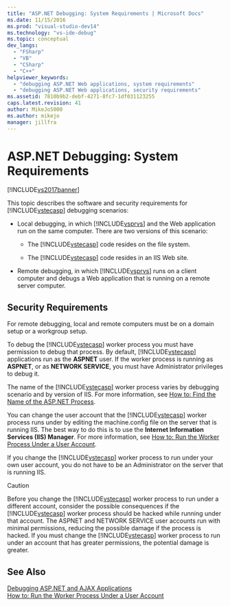 ```yaml
---
title: "ASP.NET Debugging: System Requirements | Microsoft Docs"
ms.date: 11/15/2016
ms.prod: "visual-studio-dev14"
ms.technology: "vs-ide-debug"
ms.topic: conceptual
dev_langs: 
  - "FSharp"
  - "VB"
  - "CSharp"
  - "C++"
helpviewer_keywords: 
  - "debugging ASP.NET Web applications, system requirements"
  - "debugging ASP.NET Web applications, security requirements"
ms.assetid: 7810b9b2-debf-4271-8fc7-1df031123255
caps.latest.revision: 41
author: MikeJo5000
ms.author: mikejo
manager: jillfra
---
```

# ASP.NET Debugging: System Requirements
[!INCLUDE[vs2017banner](../includes/vs2017banner.md)]

This topic describes the software and security requirements for [!INCLUDE[vstecasp](../includes/vstecasp-md.md)] debugging scenarios:  
  
- Local debugging, in which [!INCLUDE[vsprvs](../includes/vsprvs-md.md)] and the Web application run on the same computer. There are two versions of this scenario:  
  
    -   The [!INCLUDE[vstecasp](../includes/vstecasp-md.md)] code resides on the file system.  
  
    -   The [!INCLUDE[vstecasp](../includes/vstecasp-md.md)] code resides in an IIS Web site.  
  
- Remote debugging, in which [!INCLUDE[vsprvs](../includes/vsprvs-md.md)] runs on a client computer and debugs a Web application that is running on a remote server computer.  
  
## Security Requirements  
 For remote debugging, local and remote computers must be on a domain setup or a workgroup setup.  
  
 To debug the [!INCLUDE[vstecasp](../includes/vstecasp-md.md)] worker process you must have permission to debug that process. By default, [!INCLUDE[vstecasp](../includes/vstecasp-md.md)] applications run as the **ASPNET** user. If the worker process is running as **ASPNET**, or as **NETWORK SERVICE**, you must have Administrator privileges to debug it.  
  
 The name of the [!INCLUDE[vstecasp](../includes/vstecasp-md.md)] worker process varies by debugging scenario and by version of IIS. For more information, see [How to: Find the Name of the ASP.NET Process](../debugger/how-to-find-the-name-of-the-aspnet-process.md).  
  
 You can change the user account that the [!INCLUDE[vstecasp](../includes/vstecasp-md.md)] worker process runs under by editing the machine.config file on the server that is running IIS. The best way to do this is to use the **Internet Information Services (IIS) Manager**. For more information, see [How to: Run the Worker Process Under a User Account](../debugger/how-to-run-the-worker-process-under-a-user-account.md).  
  
 If you change the [!INCLUDE[vstecasp](../includes/vstecasp-md.md)] worker process to run under your own user account, you do not have to be an Administrator on the server that is running IIS.  
  
> [!CAUTION]
>  Before you change the [!INCLUDE[vstecasp](../includes/vstecasp-md.md)] worker process to run under a different account, consider the possible consequences if the [!INCLUDE[vstecasp](../includes/vstecasp-md.md)] worker process should be hacked while running under that account. The ASPNET and NETWORK SERVICE user accounts run with minimal permissions, reducing the possible damage if the process is hacked. If you must change the [!INCLUDE[vstecasp](../includes/vstecasp-md.md)] worker process to run under an account that has greater permissions, the potential damage is greater.  
  
## See Also  
 [Debugging ASP.NET and AJAX Applications](../debugger/debugging-aspnet-and-ajax-applications.md)   
 [How to: Run the Worker Process Under a User Account](../debugger/how-to-run-the-worker-process-under-a-user-account.md)
